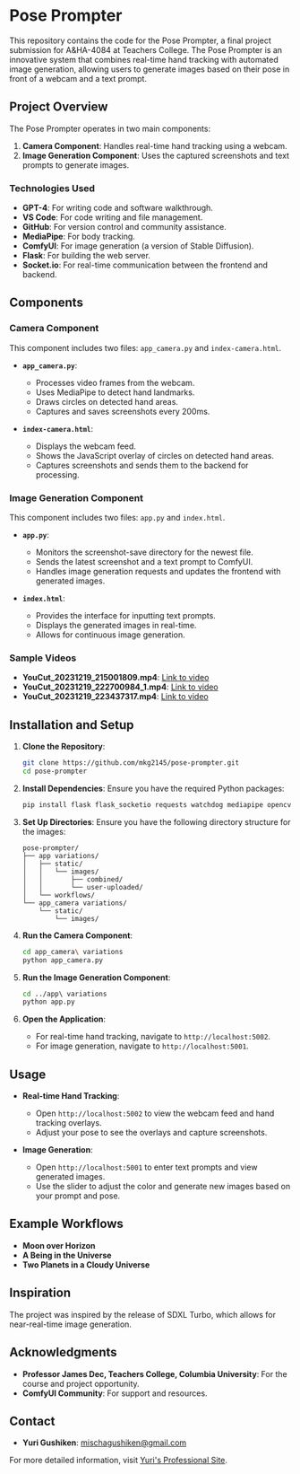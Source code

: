 # Pose Prompter

This repository contains the code for the Pose Prompter, a final project submission for A&HA-4084 at Teachers College. The Pose Prompter is an innovative system that combines real-time hand tracking with automated image generation, allowing users to generate images based on their pose in front of a webcam and a text prompt.

## Project Overview

The Pose Prompter operates in two main components:

1. **Camera Component**: Handles real-time hand tracking using a webcam.
2. **Image Generation Component**: Uses the captured screenshots and text prompts to generate images.

### Technologies Used

- **GPT-4**: For writing code and software walkthrough.
- **VS Code**: For code writing and file management.
- **GitHub**: For version control and community assistance.
- **MediaPipe**: For body tracking.
- **ComfyUI**: For image generation (a version of Stable Diffusion).
- **Flask**: For building the web server.
- **Socket.io**: For real-time communication between the frontend and backend.

## Components

### Camera Component

This component includes two files: `app_camera.py` and `index-camera.html`.

- **`app_camera.py`**: 
  - Processes video frames from the webcam.
  - Uses MediaPipe to detect hand landmarks.
  - Draws circles on detected hand areas.
  - Captures and saves screenshots every 200ms.

- **`index-camera.html`**: 
  - Displays the webcam feed.
  - Shows the JavaScript overlay of circles on detected hand areas.
  - Captures screenshots and sends them to the backend for processing.

### Image Generation Component

This component includes two files: `app.py` and `index.html`.

- **`app.py`**:
  - Monitors the screenshot-save directory for the newest file.
  - Sends the latest screenshot and a text prompt to ComfyUI.
  - Handles image generation requests and updates the frontend with generated images.

- **`index.html`**:
  - Provides the interface for inputting text prompts.
  - Displays the generated images in real-time.
  - Allows for continuous image generation.

### Sample Videos

- **YouCut_20231219_215001809.mp4**: [Link to video](sample%20videos/YouCut_20231219_215001809.mp4)
- **YouCut_20231219_222700984_1.mp4**: [Link to video](sample%20videos/YouCut_20231219_222700984_1.mp4)
- **YouCut_20231219_223437317.mp4**: [Link to video](sample%20videos/YouCut_20231219_223437317.mp4)

## Installation and Setup

1. **Clone the Repository**:
    ```bash
    git clone https://github.com/mkg2145/pose-prompter.git
    cd pose-prompter
    ```

2. **Install Dependencies**:
    Ensure you have the required Python packages:
    ```bash
    pip install flask flask_socketio requests watchdog mediapipe opencv-python
    ```

3. **Set Up Directories**:
    Ensure you have the following directory structure for the images:
    ```plaintext
    pose-prompter/
    ├── app variations/
    │   ├── static/
    │   │   └── images/
    │   │       ├── combined/
    │   │       └── user-uploaded/
    │   └── workflows/
    └── app_camera variations/
        └── static/
            └── images/
    ```

4. **Run the Camera Component**:
    ```bash
    cd app_camera\ variations
    python app_camera.py
    ```

5. **Run the Image Generation Component**:
    ```bash
    cd ../app\ variations
    python app.py
    ```

6. **Open the Application**:
    - For real-time hand tracking, navigate to `http://localhost:5002`.
    - For image generation, navigate to `http://localhost:5001`.

## Usage

- **Real-time Hand Tracking**:
  - Open `http://localhost:5002` to view the webcam feed and hand tracking overlays.
  - Adjust your pose to see the overlays and capture screenshots.

- **Image Generation**:
  - Open `http://localhost:5001` to enter text prompts and view generated images.
  - Use the slider to adjust the color and generate new images based on your prompt and pose.

## Example Workflows

- **Moon over Horizon**
- **A Being in the Universe**
- **Two Planets in a Cloudy Universe**

## Inspiration

The project was inspired by the release of SDXL Turbo, which allows for near-real-time image generation.

## Acknowledgments

- **Professor James Dec, Teachers College, Columbia University**: For the course and project opportunity.
- **ComfyUI Community**: For support and resources.

## Contact

- **Yuri Gushiken**: [mischagushiken@gmail.com](mailto:mischagushiken@gmail.com)

For more detailed information, visit [Yuri's Professional Site](https://yurigushiken.github.io/).

